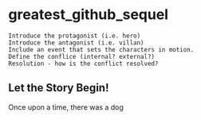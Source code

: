 # greatest_github_sequel

    Introduce the protagonist (i.e. hero)
    Introduce the antagonist (i.e. villan)
    Include an event that sets the characters in motion.
    Define the conflice (internal? external?)
    Resolution - how is the conflict resolved?

## Let the Story Begin!
Once upon a time, there was a dog